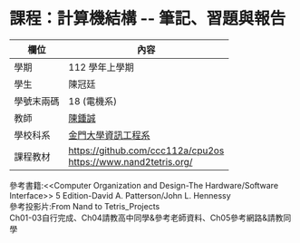 # 課程：計算機結構 -- 筆記、習題與報告

欄位 | 內容
-----|--------
學期 | 112 學年上學期
學生 |  陳冠廷
學號末兩碼 | 18 (電機系)
教師 | [陳鍾誠](https://www.nqu.edu.tw/educsie/index.php?act=blog&code=list&ids=4)
學校科系 | [金門大學資訊工程系](https://www.nqu.edu.tw/educsie/index.php)
課程教材 | https://github.com/ccc112a/cpu2os <BR/> https://www.nand2tetris.org/

參考書籍:<<Computer Organization and Design-The Hardware/Software Interface>> 5 Edition-David A. Patterson/John L. Hennessy  
參考投影片:From Nand to Tetris_Projects  
Ch01-03自行完成、Ch04請教高中同學&參考老師資料、Ch05參考網路&請教同學
